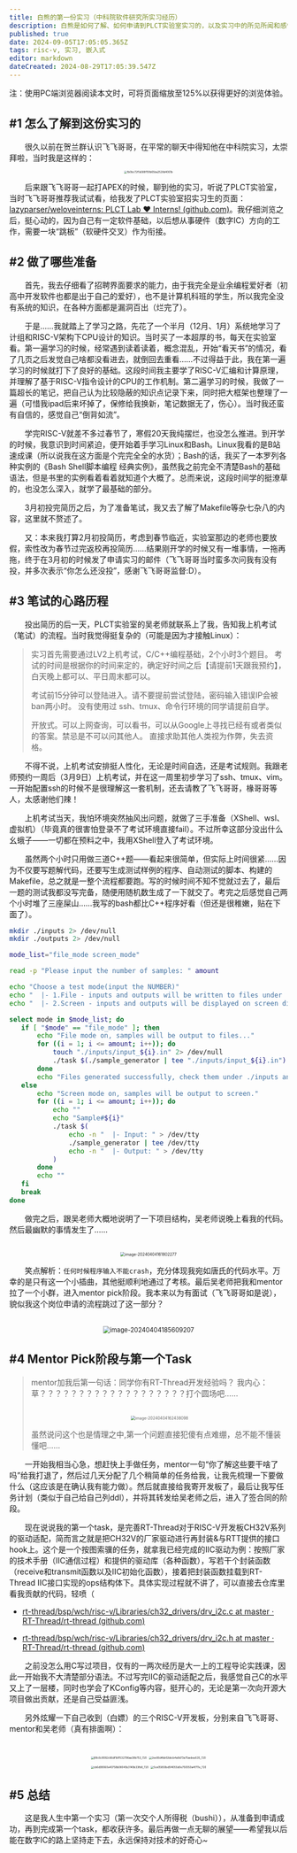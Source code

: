 ```yaml
---
title: 白熊的第一份实习（中科院软件研究所实习经历）
description: 白熊是如何了解、如何申请到PLCT实验室实习的，以及实习中的所见所闻和感悟。
published: true
date: 2024-09-05T17:05:05.365Z
tags: risc-v, 实习, 嵌入式
editor: markdown
dateCreated: 2024-08-29T17:05:39.547Z
---
```


注：使用PC端浏览器阅读本文时，可将页面缩放至125%以获得更好的浏览体验。
## #1 怎么了解到这份实习的
&emsp;&emsp;很久以前在贺兰群认识飞飞哥哥，在平常的聊天中得知他在中科院实习，太崇拜啦，当时我是这样的：
<br>
<div style="text-align: center;">
<img src="https://gitee.com/HamsterYDS/MyImages/raw/master/imgs/fb0bc72f1a588f15fb65ba2528d4061b.jpg" alt="fb0bc72f1a588f15fb65ba2528d4061b" style="zoom:33%;"/>
</div>

&emsp;&emsp;后来跟飞飞哥哥一起打APEX的时候，聊到他的实习，听说了PLCT实验室，当时飞飞哥哥推荐我试试看，给我发了PLCT实验室招实习生的页面：[lazyparser/weloveinterns: PLCT Lab ❤️ Interns! (github.com)](https://github.com/lazyparser/weloveinterns)。我仔细浏览之后，挺心动的，因为自己有一定软件基础，以后想从事硬件（数字IC）方向的工作，需要一块“跳板”（软硬件交叉）作为衔接。

## #2 做了哪些准备

&emsp;&emsp;首先，我去仔细看了招聘界面要求的能力，由于我完全是业余编程爱好者（初高中开发软件也都是出于自己的爱好），也不是计算机科班的学生，所以我完全没有系统的知识，在各种方面都是漏洞百出（烂完了）。

&emsp;&emsp;于是……我就踏上了学习之路，先花了一个半月（12月、1月）系统地学习了计组和RISC-V架构下CPU设计的知识。当时买了一本超厚的书，每天在实验室看。第一遍学习的时候，经常遇到读着读着，概念混乱，开始“看天书”的情况，看了几页之后发觉自己啥都没看进去，就倒回去重看……不过得益于此，我在第一遍学习的时候就打下了良好的基础。这段时间我主要学了RISC-V汇编和计算原理，并理解了基于RISC-V指令设计的CPU的工作机制。第二遍学习的时候，我做了一篇超长的笔记，把自己认为比较隐蔽的知识点记录下来，同时把大框架也整理了一遍（可惜我ipad后来坏掉了，保修给我换新，笔记数据无了，伤心）。当时我还蛮有自信的，感觉自己“倒背如流”。

&emsp;&emsp;学完RISC-V就差不多过春节了，寒假20天我纯摆烂，也没怎么推进。到开学的时候，我意识到时间紧迫，便开始着手学习Linux和Bash。Linux我看的是B站速成课（所以说我在这方面是个完完全全的水货）；Bash的话，我买了一本罗列各种实例的《Bash Shell脚本编程 经典实例》，虽然我之前完全不清楚Bash的基础语法，但是书里的实例看着看着就知道个大概了。总而来说，这段时间学的挺潦草的，也没怎么深入，就学了最基础的部分。

&emsp;&emsp;3月初投完简历之后，为了准备笔试，我又去了解了Makefile等杂七杂八的内容，这里就不赘述了。

&emsp;&emsp;又：本来我打算2月初投简历，考虑到春节临近，实验室那边的老师也要放假，索性改为春节过完返校再投简历……结果刚开学的时候又有一堆事情，一拖再拖，终于在3月初的时候发了申请实习的邮件（飞飞哥哥当时蛮多次问我有没有投，并多次表示“你怎么还没投”，感谢飞飞哥哥监督:D）。

## #3 笔试的心路历程

&emsp;&emsp;投出简历的后一天，PLCT实验室的吴老师就联系上了我，告知我上机考试（笔试）的流程。当时我觉得挺复杂的（可能是因为才接触Linux）：

> 实习首先需要通过LV2上机考试，C/C++编程基础，2个小时3个题目。
> 考试的时间是根据你的时间来定的，确定好时间之后【请提前1天跟我预约】，白天晚上都可以、平日周末都可以。
>
> 考试前15分钟可以登陆进入。请不要提前尝试登陆，密码输入错误IP会被ban两小时。
> 没有使用过 ssh、tmux、命令行环境的同学请提前自学。
>
> 开放式。可以上网查询，可以看书，可以从Google上寻找已经有或者类似的答案。禁忌是不可以问其他人。
> 直接求助其他人类视为作弊，失去资格。

&emsp;&emsp;不得不说，上机考试安排挺人性化，无论是时间自选，还是考试规则。我跟老师预约一周后（3月9日）上机考试，并在这一周里初步学习了ssh、tmux、vim。一开始配置ssh的时候不是很理解这一套机制，还去请教了飞飞哥哥，椽哥哥等人，太感谢他们辣！

&emsp;&emsp;上机考试当天，我怕环境突然抽风出问题，就做了三手准备（XShell、wsl、虚拟机）（毕竟真的很害怕登录不了考试环境直接fail）。不过所幸这部分没出什么幺蛾子——一切都在预料之中，我用XShell登入了考试环境。

&emsp;&emsp;虽然两个小时只用做三道C++题——看起来很简单，但实际上时间很紧……因为不仅要写题解代码，还要写生成测试样例的程序、自动测试的脚本、构建的Makefile，总之就是一整个流程都要跑。写的时候时间不知不觉就过去了，最后一题的测试我都没写完备，随便用随机数生成了一下就交了。考完之后感觉自己两个小时堆了三座屎山……我写的bash都比C++程序好看（但还是很稚嫩，贴在下面了）。

 ```bash
mkdir ./inputs 2> /dev/null
mkdir ./outputs 2> /dev/null

mode_list="file_mode screen_mode"

read -p "Please input the number of samples: " amount

echo "Choose a test mode(input the NUMBER)"
echo "  |- 1.File - inputs and outputs will be written to files under ./inputs and ./outputs."
echo "  |- 2.Screen - inputs and outputs will be displayed on screen directly."

select mode in $mode_list; do
	if [ "$mode" == "file_mode" ]; then
		echo "File mode on, samples will be output to files..."
		for ((i = 1; i <= amount; i++)); do
			touch "./inputs/input_${i}.in" 2> /dev/null
			./task $(./sample_generator | tee "./inputs/input_${i}.in") > "./outputs/output_${i}.out"
		done
		echo "Files generated successfully, check them under ./inputs and ./outputs."
	else
		echo "Screen mode on, samples will be output to screen."
		for ((i = 1; i <= amount; i++)); do
			echo ""
			echo "Sample#${i}"
			./task $(
    			echo -n "  |- Input: " > /dev/tty
    			./sample_generator | tee /dev/tty
    			echo -n "  |- Output: " > /dev/tty
			)
		done
		echo ""
	fi
	break
done
 ```

&emsp;&emsp;做完之后，跟吴老师大概地说明了一下项目结构，吴老师说晚上看我的代码。然后最幽默的事情发生了……

<br>
<div style="text-align: center;">
<img src="https://gitee.com/HamsterYDS/MyImages/raw/master/imgs/image-20240404161802277.png" alt="image-20240404161802277" style="zoom:50%;" />
</div>

&emsp;&emsp;笑点解析：`任何时候程序输入不能crash`，充分体现我宛如唐氏的代码水平。万幸的是只有这一个小插曲，其他挺顺利地通过了考核。最后吴老师把我和mentor拉了一个小群，进入mentor pick阶段。我本来以为有面试（飞飞哥哥如是说），貌似我这个岗位申请的流程跳过了这一部分？
  
<br>
<div style="text-align: center;">
<img src="https://gitee.com/HamsterYDS/MyImages/raw/master/imgs/image-20240404185609207.png" alt="image-20240404185609207" style="zoom: 80%;" />
</div>

## #4 Mentor Pick阶段与第一个Task

> mentor加我后第一句话：同学你有RT-Thread开发经验吗？
> 我内心：草？？？？？？？？？？？？？？？？？？？打个圆场吧……
>
> <br>
> <div style="text-align: center;">
> <img src="https://gitee.com/HamsterYDS/MyImages/raw/master/imgs/image-20240404162438098.png" alt="image-20240404162438098" style="zoom:50%;" />
> </div>
> 
> 虽然说问这个也是情理之中,第一个问题直接犯傻有点难绷，总不能不懂装懂吧……

&emsp;&emsp;一开始我相当心急，想赶快上手做任务，mentor一句“你了解这些要干啥了吗”给我打退了，然后过几天分配了几个稍简单的任务给我，让我先梳理一下要做什么（这应该是在确认我有能力做）。然后就直接给我寄开发板了，最后让我写任务计划（类似于自己给自己列ddl），并将其转发给吴老师之后，进入了签合同的阶段。

&emsp;&emsp;现在说说我的第一个task，是完善RT-Thread对于RISC-V开发板CH32V系列的驱动适配，简而言之就是把CH32V的厂家驱动进行再封装&与RTT提供的接口hook上。这个是一个按图索骥的任务，就拿我已经完成的IIC驱动为例：按照厂家的技术手册（IIC通信过程）和提供的驱动库（各种函数），写若干个封装函数（receive和transmit函数以及IIC初始化函数），接着把封装函数挂载到RT-Thread IIC接口实现的ops结构体下。具体实现过程就不讲了，可以直接去仓库里看我贡献的代码，轻喷（

- [rt-thread/bsp/wch/risc-v/Libraries/ch32_drivers/drv_i2c.c at master · RT-Thread/rt-thread (github.com)](https://github.com/RT-Thread/rt-thread/blob/master/bsp/wch/risc-v/Libraries/ch32_drivers/drv_i2c.c)

- [rt-thread/bsp/wch/risc-v/Libraries/ch32_drivers/drv_i2c.h at master · RT-Thread/rt-thread (github.com)](https://github.com/RT-Thread/rt-thread/blob/master/bsp/wch/risc-v/Libraries/ch32_drivers/drv_i2c.h)

&emsp;&emsp;之前没怎么用C写过项目，仅有的一两次经历是大一上的工程导论实践课，因此一开始我不大清楚部分语法。不过写完IIC的驱动适配之后，我感觉自己C的水平又上了一层楼，同时也学会了KConfig等内容，挺开心的，无论是第一次向开源大项目做出贡献，还是自己受益匪浅。

&emsp;&emsp;另外炫耀一下自己收到（白嫖）的三个RISC-V开发板，分别来自飞飞哥哥、mentor和吴老师（真有排面啊）：

<br>
<div style="text-align: center;">
<img src="https://gitee.com/HamsterYDS/MyImages/raw/master/imgs/89c6c9082c66df1b1f532796aa39b753_720.jpg" alt="89c6c9082c66df1b1f532796aa39b753_720" style="zoom:33%;" />

<img src="https://gitee.com/HamsterYDS/MyImages/raw/master/imgs/2ee06d4bbf2bbcb4a9d73a75aebea535_720.jpg" alt="2ee06d4bbf2bbcb4a9d73a75aebea535_720" style="zoom:33%;" />
  
<br>
<img src="https://gitee.com/HamsterYDS/MyImages/raw/master/imgs/cb6d99060e40758b08045b3149b33fb8_720.jpg" alt="cb6d99060e40758b08045b3149b33fb8_720" style="zoom:33%;" />

<img src="https://gitee.com/HamsterYDS/MyImages/raw/master/imgs/5ce05850bd5f4055d0e750050a4f711e_720.jpg" alt="5ce05850bd5f4055d0e750050a4f711e_720" style="zoom:33%;" />
</div>

## #5 总结

&emsp;&emsp;这是我人生中第一个实习（第一次交个人所得税（bushi）），从准备到申请成功，再到完成第一个task，都收获许多。最后再做一点无聊的展望——希望我以后能在数字IC的路上坚持走下去，永远保持对技术的好奇心~
